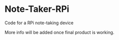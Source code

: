 # Note-Taker-RPi
 Code for a RPi note-taking device

More info will be added once final product is working.